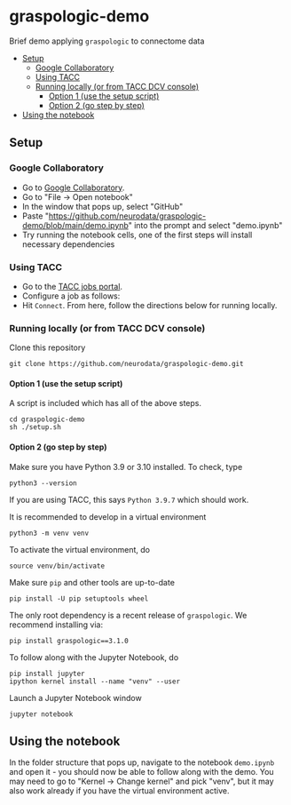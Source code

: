 <!-- omit in toc -->
# graspologic-demo

Brief demo applying ``graspologic`` to connectome data

- [Setup](#setup)
  - [Google Collaboratory](#google-collaboratory)
  - [Using TACC](#using-tacc)
  - [Running locally (or from TACC DCV console)](#running-locally-or-from-tacc-dcv-console)
    - [Option 1 (use the setup script)](#option-1-use-the-setup-script)
    - [Option 2 (go step by step)](#option-2-go-step-by-step)
- [Using the notebook](#using-the-notebook)

## Setup

### Google Collaboratory
- Go to [Google Collaboratory](https://colab.research.google.com/).
- Go to "File -> Open notebook"
- In the window that pops up, select "GitHub"
- Paste "https://github.com/neurodata/graspologic-demo/blob/main/demo.ipynb" into the prompt and select "demo.ipynb"
- Try running the notebook cells, one of the first steps will install necessary dependencies

### Using TACC
- Go to the [TACC jobs portal](https://tap.tacc.utexas.edu/jobs/).
- Configure a job as follows:
- Hit ``Connect``.
From here, follow the directions below for running locally.

### Running locally (or from TACC DCV console)
Clone this repository
```
git clone https://github.com/neurodata/graspologic-demo.git
```

#### Option 1 (use the setup script)
A script is included which has all of the above steps.
```
cd graspologic-demo
sh ./setup.sh
```

#### Option 2 (go step by step)
Make sure you have Python 3.9 or 3.10 installed. To check, type
```
python3 --version
```
If you are using TACC, this says `Python 3.9.7` which should work.

It is recommended to develop in a virtual environment
```
python3 -m venv venv
```

To activate the virtual environment, do
```
source venv/bin/activate
```

Make sure `pip` and other tools are up-to-date
```
pip install -U pip setuptools wheel
```

The only root dependency is a recent release of ``graspologic``. We recommend installing via:

```
pip install graspologic==3.1.0
```

To follow along with the Jupyter Notebook, do
```
pip install jupyter
ipython kernel install --name "venv" --user
```

Launch a Jupyter Notebook window
```
jupyter notebook
```

## Using the notebook
In the folder structure that pops up, navigate to the notebook `demo.ipynb` and open it - you should now be able to follow along with the demo. You may need to go to "Kernel -> Change kernel" and pick "venv", but it may also work already if you have the virtual environment active.
